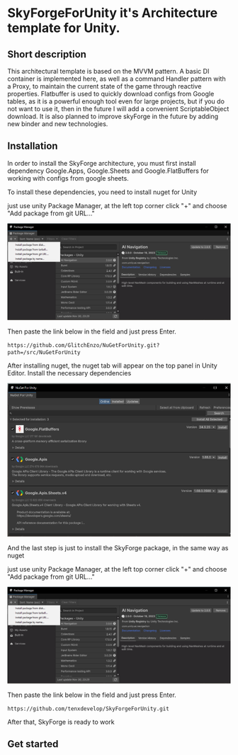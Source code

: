 # SkyForgeForUnity it's Architecture template for Unity.


## Short description

This architectural template is based on the MVVM pattern. A basic DI container is implemented here, as well as a command Handler 
pattern with a Proxy, to maintain the current state of the game through reactive properties. Flatbuffer is used to quickly download 
configs from Google tables, as it is a powerful enough tool even for large projects, but if you do not want to use it, then in the 
future I will add a convenient ScriptableObject download. It is also planned to improve skyForge in the future by adding new binder and new technologies.

## Installation

In order to install the SkyForge architecture, you must first install dependency Google.Apps, Google.Sheets 
and Google.FlatBuffers for working with configs from google sheets. 

To install these dependencies, you need to install nuget for Unity

just use unity Package Manager, at the left top corner click "+" and choose "Add package from git URL..."

![image](https://github.com/tenxdevelop/SkyForgeForUnity/blob/main/Assets/Images/packageManager.png)

Then paste the link below in the field and just press Enter.

```
https://github.com/GlitchEnzo/NuGetForUnity.git?path=/src/NuGetForUnity

```

After installing nuget, the nuget tab will appear on the top panel in Unity Editor. Install the necessary dependencies

![image](https://github.com/tenxdevelop/SkyForgeForUnity/blob/main/Assets/Images/dependency.png)

And the last step is just to install the SkyForge package, in the same way as nuget

just use unity Package Manager, at the left top corner click "+" and choose "Add package from git URL..."

![image](https://github.com/tenxdevelop/SkyForgeForUnity/blob/main/Assets/Images/packageManager.png)

Then paste the link below in the field and just press Enter.

```
https://github.com/tenxdevelop/SkyForgeForUnity.git
```

After that, SkyForge is ready to work

## Get started

